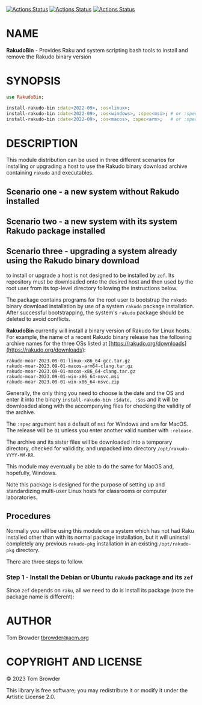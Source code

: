 [![Actions Status](https://github.com/tbrowder/RakudoBin/actions/workflows/linux.yml/badge.svg)](https://github.com/tbrowder/RakudoBin/actions) [![Actions Status](https://github.com/tbrowder/RakudoBin/actions/workflows/macos.yml/badge.svg)](https://github.com/tbrowder/RakudoBin/actions) [![Actions Status](https://github.com/tbrowder/RakudoBin/actions/workflows/windows.yml/badge.svg)](https://github.com/tbrowder/RakudoBin/actions)

NAME
====

**RakudoBin** - Provides Raku and system scripting bash tools to install and remove the Rakudo binary version

SYNOPSIS
========

```raku
use RakudoBin;

install-rakudo-bin :date<2022-09>, :os<linux>;
install-rakudo-bin :date<2022-09>, :os<windows>, :spec<msi>; # or :spec<zip>
install-rakudo-bin :date<2022-09>, :os<macos>, :spec<arm>;   # or :spec<x86>
```

DESCRIPTION
===========

This module distribution can be used in three different scenarios for installing or upgrading a host to use the Rakudo binary download archive containing `rakudo` and <zef> executables.

Scenario one - a new system without Rakudo installed
----------------------------------------------------

Scenario two - a new system with its system Rakudo package installed
--------------------------------------------------------------------

Scenario three - upgrading a system already using the Rakudo binary download
----------------------------------------------------------------------------

to install or upgrade a host is not designed to be installed by `zef`. Its repository must be downloaded onto the desired host and then used by the root user from its top-level directory following the instructions below.

The package contains programs for the root user to bootstrap the `rakudo` binary download installation by use of a system `rakudo` package installation. After successful bootstrapping, the system's `rakudo` package should be deleted to avoid conflicts.

**RakudoBin** currently will install a binary version of Rakudo for Linux hosts. For example, the name of a recent Rakudo binary release has the following archive names for the three OSs listed at [https://rakudo.org/downloads](https://rakudo.org/downloads):

    rakudo-moar-2023.09-01-linux-x86_64-gcc.tar.gz
    rakudo-moar-2023.09-01-macos-arm64-clang.tar.gz
    rakudo-moar-2023.09-01-macos-x86_64-clang.tar.gz
    rakudo-moar-2023.09-01-win-x86_64-msvc.msi
    rakudo-moar-2023.09-01-win-x86_64-msvc.zip

Generally, the only thing you need to choose is the date and the OS and enter it into the binary `install-rakudo-bin :$date, :$os` and it will be downloaded along with the accompanying files for checking the validity of the archive.

The `:spec` argument has a default of `msi` for Windows and `arm` for MacOS. The release will be `01` unless you enter another valid number with `:release`.

The archive and its sister files will be downloaded into a temporary directory, checked for valididty, and unpacked into directory `/opt/rakudo-YYYY-MM-RR`. 

This module may eventually be able to do the same for MacOS and, hopefully, Windows.

Note this package is designed for the purpose of setting up and standardizing multi-user Linux hosts for classrooms or computer laboratories.

Procedures
----------

Normally you will be using this module on a system which has not had Raku installed other than with its normal package installation, but it will uninstall completely any previous `rakudo-pkg` installation in an existing `/opt/rakudo-pkg` directory.

There are three steps to follow.

### Step 1 - Install the Debian or Ubuntu `rakudo` package and its `zef`

Since `zef` depends on `raku`, all we need to do is install its package (note the package name is different):

AUTHOR
======

Tom Browder <tbrowder@acm.org>

COPYRIGHT AND LICENSE
=====================

© 2023 Tom Browder

This library is free software; you may redistribute it or modify it under the Artistic License 2.0.

